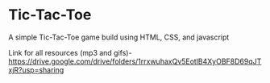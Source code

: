 # Tic-Tac-Toe
A simple Tic-Tac-Toe game build using HTML, CSS, and javascript


Link for all resources (mp3 and gifs)- https://drive.google.com/drive/folders/1rrxwuhaxQv5EotlB4XyOBF8D69qJTxjR?usp=sharing

